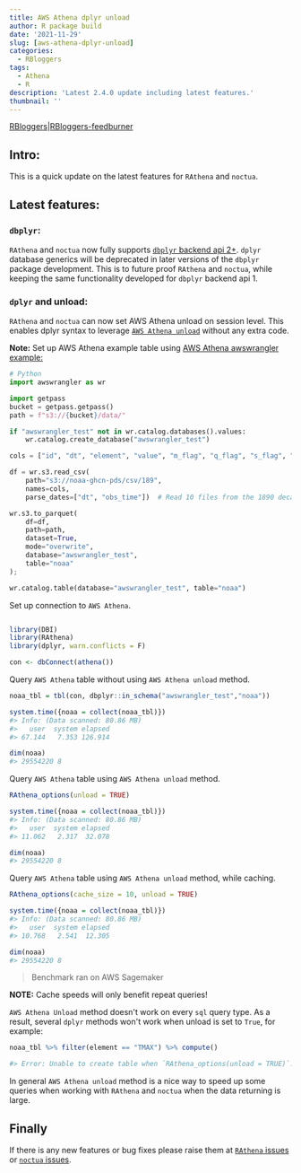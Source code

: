 ```yaml
---
title: AWS Athena dplyr unload
author: R package build
date: '2021-11-29'
slug: [aws-athena-dplyr-unload]
categories:
  - RBloggers
tags:
  - Athena
  - R
description: 'Latest 2.4.0 update including latest features.'
thumbnail: ''
---
```


[RBloggers](https://www.r-bloggers.com)|[RBloggers-feedburner](https://feeds.feedburner.com/RBloggers)

## Intro:

This is a quick update on the latest features for `RAthena` and `noctua`.

## Latest features:

### `dbplyr`:

`RAthena` and `noctua` now fully supports [`dbplyr` backend api 2+](https://dbplyr.tidyverse.org/articles/backend-2.html). `dplyr` database generics will be deprecated in later versions of the `dbplyr` package development. This is to future proof `RAthena` and `noctua`, while keeping the same functionality developed for `dbplyr` backend api 1.

### `dplyr` and unload:

`RAthena` and `noctua` can now set AWS Athena unload on session level. This enables dplyr syntax to leverage [`AWS Athena unload`](https://docs.aws.amazon.com/athena/latest/ug/unload.html) without any extra code.

**Note:** Set up AWS Athena example table using [AWS Athena awswrangler example:](https://aws-data-wrangler.readthedocs.io/en/stable/tutorials/006%20-%20Amazon%20Athena.html)

```python
# Python
import awswrangler as wr

import getpass
bucket = getpass.getpass()
path = f"s3://{bucket}/data/"

if "awswrangler_test" not in wr.catalog.databases().values:
    wr.catalog.create_database("awswrangler_test")

cols = ["id", "dt", "element", "value", "m_flag", "q_flag", "s_flag", "obs_time"]

df = wr.s3.read_csv(
    path="s3://noaa-ghcn-pds/csv/189",
    names=cols,
    parse_dates=["dt", "obs_time"])  # Read 10 files from the 1890 decade (~1GB)

wr.s3.to_parquet(
    df=df,
    path=path,
    dataset=True,
    mode="overwrite",
    database="awswrangler_test",
    table="noaa"
);

wr.catalog.table(database="awswrangler_test", table="noaa")
```

Set up connection to `AWS Athena`.

```r

library(DBI)
library(RAthena)
library(dplyr, warn.conflicts = F)

con <- dbConnect(athena())
```

Query `AWS Athena` table without using `AWS Athena unload` method.

```r
noaa_tbl = tbl(con, dbplyr::in_schema("awswrangler_test","noaa"))

system.time({noaa = collect(noaa_tbl)})
#> Info: (Data scanned: 80.86 MB)
#>   user  system elapsed 
#> 67.144   7.353 126.914 

dim(noaa)
#> 29554220 8
```

Query `AWS Athena` table using `AWS Athena unload` method.

```r
RAthena_options(unload = TRUE)

system.time({noaa = collect(noaa_tbl)})
#> Info: (Data scanned: 80.86 MB)
#>   user  system elapsed 
#> 11.062   2.317  32.078 

dim(noaa)
#> 29554220 8
```

Query `AWS Athena` table using `AWS Athena unload` method, while caching.

```r
RAthena_options(cache_size = 10, unload = TRUE)
```

```r
system.time({noaa = collect(noaa_tbl)})
#> Info: (Data scanned: 80.86 MB)
#>   user  system elapsed 
#> 10.768   2.541  12.305 

dim(noaa)
#> 29554220 8
```
> Benchmark ran on AWS Sagemaker

**NOTE:** Cache speeds will only benefit repeat queries!

`AWS Athena Unload` method doesn't work on every `sql` query type. As a result, several `dplyr` methods won't work when unload is set to `True`, for example:

```r
noaa_tbl %>% filter(element == "TMAX") %>% compute()

#> Error: Unable to create table when `RAthena_options(unload = TRUE)`. Please run `RAthena_options(unload = FALSE)` and try again.
```

In general `AWS Athena unload` method is a nice way to speed up some queries when working with `RAthena` and `noctua` when the data returning is large.

## Finally

If there is any new features or bug fixes please raise them at [`RAthena` issues](https://github.com/DyfanJones/RAthena/issues) or [`noctua` issues](https://github.com/DyfanJones/noctua/issues).
